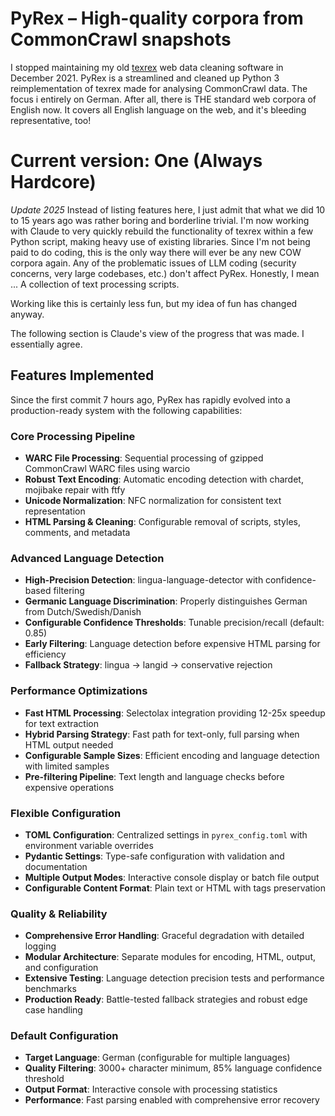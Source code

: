 # PyRex – High-quality corpora from CommonCrawl snapshots

I stopped maintaining my old [texrex](https://github.com/rsling/texrex) web data cleaning software in December 2021. PyRex is a streamlined and cleaned up Python 3 reimplementation of texrex made for analysing CommonCrawl data. The focus i entirely on German. After all, there is THE standard web corpora of English now. It covers all English language on the web, and it's bleeding representative, too!

# Current version: **One (Always Hardcore)**

*Update 2025* Instead of listing features here, I just admit that what we did 10 to 15 years ago was rather boring and borderline trivial. I'm now working with Claude to very quickly rebuild the functionality of texrex within a few Python script, making heavy use of existing libraries. Since I'm not being paid to do coding, this is the only way there will ever be any new COW corpora again. Any of the problematic issues of LLM coding (security concerns, very large codebases, etc.) don't affect PyRex. Honestly, I mean ... A collection of text processing scripts.

Working like this is certainly less fun, but my idea of fun has changed anyway.

The following section is Claude's view of the progress that was made. I essentially agree.

## Features Implemented

Since the first commit 7 hours ago, PyRex has rapidly evolved into a production-ready system with the following capabilities:

### Core Processing Pipeline
- **WARC File Processing**: Sequential processing of gzipped CommonCrawl WARC files using warcio
- **Robust Text Encoding**: Automatic encoding detection with chardet, mojibake repair with ftfy
- **Unicode Normalization**: NFC normalization for consistent text representation
- **HTML Parsing & Cleaning**: Configurable removal of scripts, styles, comments, and metadata

### Advanced Language Detection
- **High-Precision Detection**: lingua-language-detector with confidence-based filtering
- **Germanic Language Discrimination**: Properly distinguishes German from Dutch/Swedish/Danish
- **Configurable Confidence Thresholds**: Tunable precision/recall (default: 0.85)
- **Early Filtering**: Language detection before expensive HTML parsing for efficiency
- **Fallback Strategy**: lingua → langid → conservative rejection

### Performance Optimizations
- **Fast HTML Processing**: Selectolax integration providing 12-25x speedup for text extraction
- **Hybrid Parsing Strategy**: Fast path for text-only, full parsing when HTML output needed
- **Configurable Sample Sizes**: Efficient encoding and language detection with limited samples
- **Pre-filtering Pipeline**: Text length and language checks before expensive operations

### Flexible Configuration
- **TOML Configuration**: Centralized settings in `pyrex_config.toml` with environment variable overrides
- **Pydantic Settings**: Type-safe configuration with validation and documentation
- **Multiple Output Modes**: Interactive console display or batch file output
- **Configurable Content Format**: Plain text or HTML with tags preservation

### Quality & Reliability
- **Comprehensive Error Handling**: Graceful degradation with detailed logging
- **Modular Architecture**: Separate modules for encoding, HTML, output, and configuration
- **Extensive Testing**: Language detection precision tests and performance benchmarks
- **Production Ready**: Battle-tested fallback strategies and robust edge case handling

### Default Configuration
- **Target Language**: German (configurable for multiple languages)
- **Quality Filtering**: 3000+ character minimum, 85% language confidence threshold
- **Output Format**: Interactive console with processing statistics
- **Performance**: Fast parsing enabled with comprehensive error recovery
